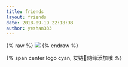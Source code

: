 ```yaml
---
title: friends
layout: friends
date: 2018-09-19 22:18:33
author: yeshan333
---
```


<!-- more -->

{% raw %}
<a href="https://www.foreverblog.cn/"><img src="https://s4.ax1x.com/2022/01/16/7NNFYt.png"></a>
{% endraw %}

{% span center logo cyan, 友链🔗随缘添加哦 %}

<!-- ![我爱我国](https://cdn.jsdelivr.net/gh/ssmath/mypic/img/20190804211620.jpg) -->
